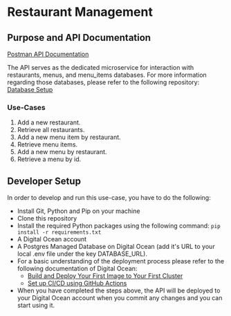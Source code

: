 # Restaurant Management

## Purpose and API Documentation

[Postman API Documentation](https://documenter.getpostman.com/view/26454602/2sAYQWKZRA)

The API serves as the dedicated microservice for interaction with restaurants, menus, and menu_items databases. For more information regarding those databases, please refer to the following repository: [Database Setup](https://github.com/RSO-team2/database_setup)

### Use-Cases

1. Add a new restaurant.
2. Retrieve all restaurants. 
3. Add a new menu item by restaurant.
4. Retrieve menu items.
5. Add a new menu by restaurant.
6. Retrieve a menu by id.


## Developer Setup

In order to develop and run this use-case, you have to do the following:
- Install Git, Python and Pip on your machine
- Clone this repository
- Install the required Python packages using the following command: `pip install -r requirements.txt`
- A Digital Ocean account
- A Postgres Managed Database on Digital Ocean (add it's URL to your local .env file under the key DATABASE_URL).
- For a basic understanding of the deployment process please refer to the following documentation of Digital Ocean:
    - [Build and Deploy Your First Image to Your First Cluster](https://docs.digitalocean.com/products/kubernetes/getting-started/deploy-image-to-cluster/)
    - [Set up CI/CD using GitHub Actions](https://docs.digitalocean.com/products/container-registry/how-to/enable-push-to-deploy/)
- When you have completed the steps above, the API will be deployed to your Digital Ocean account when you commit any changes and you can start using it.
